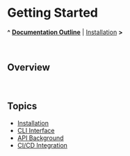 # Getting Started

**^** **[Documentation Outline](../readme.md)** | [Installation](installation.md) **>**

<br/>

## Overview



<br/>

## Topics

* [Installation](installation.md)
* [CLI Interface](cli.md)
* [API Background](api.md)
* [CI/CD Integration](cicd.md)

<br/>
